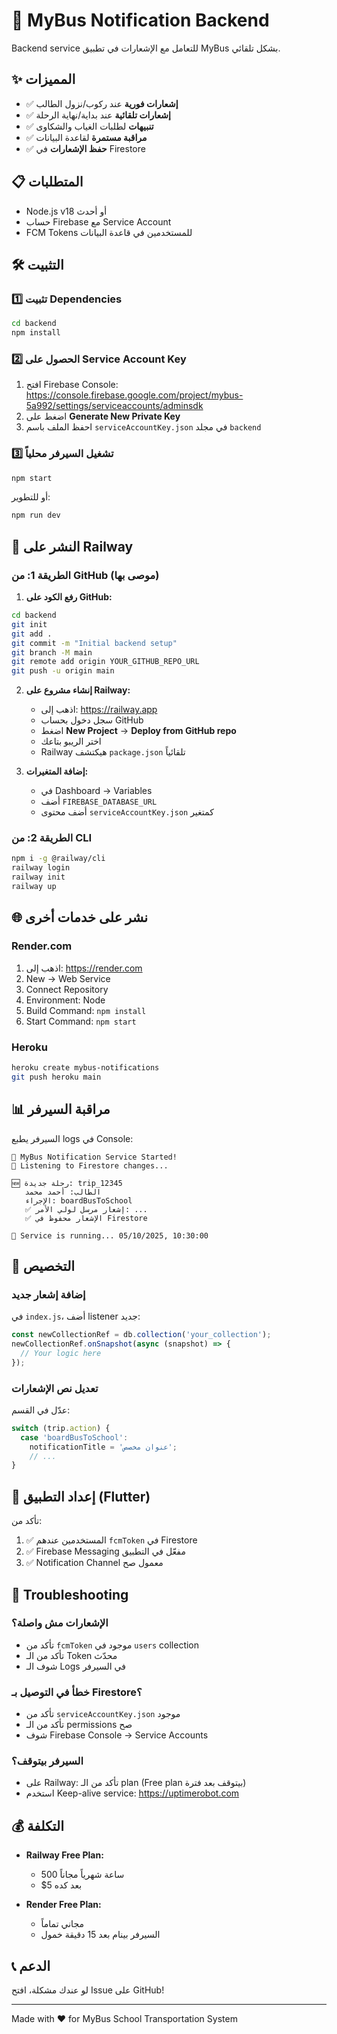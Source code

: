# 🚀 MyBus Notification Backend

Backend service للتعامل مع الإشعارات في تطبيق MyBus بشكل تلقائي.

## ✨ المميزات

- ✅ **إشعارات فورية** عند ركوب/نزول الطالب
- ✅ **إشعارات تلقائية** عند بداية/نهاية الرحلة
- ✅ **تنبيهات** لطلبات الغياب والشكاوى
- ✅ **مراقبة مستمرة** لقاعدة البيانات
- ✅ **حفظ الإشعارات** في Firestore

## 📋 المتطلبات

- Node.js v18 أو أحدث
- حساب Firebase مع Service Account
- FCM Tokens للمستخدمين في قاعدة البيانات

## 🛠️ التثبيت

### 1️⃣ تثبيت Dependencies

```bash
cd backend
npm install
```

### 2️⃣ الحصول على Service Account Key

1. افتح Firebase Console: https://console.firebase.google.com/project/mybus-5a992/settings/serviceaccounts/adminsdk
2. اضغط على **Generate New Private Key**
3. احفظ الملف باسم `serviceAccountKey.json` في مجلد `backend`

### 3️⃣ تشغيل السيرفر محلياً

```bash
npm start
```

أو للتطوير:
```bash
npm run dev
```

## 🚀 النشر على Railway

### الطريقة 1: من GitHub (موصى بها)

1. **رفع الكود على GitHub:**
```bash
cd backend
git init
git add .
git commit -m "Initial backend setup"
git branch -M main
git remote add origin YOUR_GITHUB_REPO_URL
git push -u origin main
```

2. **إنشاء مشروع على Railway:**
   - اذهب إلى: https://railway.app
   - سجل دخول بحساب GitHub
   - اضغط **New Project** → **Deploy from GitHub repo**
   - اختر الريبو بتاعك
   - Railway هيكتشف `package.json` تلقائياً

3. **إضافة المتغيرات:**
   - في Dashboard → Variables
   - أضف `FIREBASE_DATABASE_URL`
   - أضف محتوى `serviceAccountKey.json` كمتغير

### الطريقة 2: من CLI

```bash
npm i -g @railway/cli
railway login
railway init
railway up
```

## 🌐 نشر على خدمات أخرى

### Render.com
1. اذهب إلى: https://render.com
2. New → Web Service
3. Connect Repository
4. Environment: Node
5. Build Command: `npm install`
6. Start Command: `npm start`

### Heroku
```bash
heroku create mybus-notifications
git push heroku main
```

## 📊 مراقبة السيرفر

السيرفر يطبع logs في Console:
```
🚀 MyBus Notification Service Started!
📡 Listening to Firestore changes...

🆕 رحلة جديدة: trip_12345
   الطالب: أحمد محمد
   الإجراء: boardBusToSchool
   ✅ إشعار مرسل لولي الأمر: ...
   ✅ الإشعار محفوظ في Firestore

💚 Service is running... 05/10/2025, 10:30:00
```

## 🔧 التخصيص

### إضافة إشعار جديد

في `index.js`، أضف listener جديد:

```javascript
const newCollectionRef = db.collection('your_collection');
newCollectionRef.onSnapshot(async (snapshot) => {
  // Your logic here
});
```

### تعديل نص الإشعارات

عدّل في القسم:
```javascript
switch (trip.action) {
  case 'boardBusToSchool':
    notificationTitle = 'عنوان مخصص';
    // ...
}
```

## 📱 إعداد التطبيق (Flutter)

تأكد من:
1. ✅ المستخدمين عندهم `fcmToken` في Firestore
2. ✅ Firebase Messaging مفعّل في التطبيق
3. ✅ Notification Channel معمول صح

## 🐛 Troubleshooting

### الإشعارات مش واصلة؟
- تأكد من `fcmToken` موجود في `users` collection
- تأكد من الـ Token محدّث
- شوف الـ Logs في السيرفر

### خطأ في التوصيل بـ Firestore؟
- تأكد من `serviceAccountKey.json` موجود
- تأكد من الـ permissions صح
- شوف Firebase Console → Service Accounts

### السيرفر بيتوقف؟
- على Railway: تأكد من الـ plan (Free plan بيتوقف بعد فترة)
- استخدم Keep-alive service: https://uptimerobot.com

## 💰 التكلفة

- **Railway Free Plan:** 
  - 500 ساعة شهرياً مجاناً
  - $5 بعد كده
  
- **Render Free Plan:**
  - مجاني تماماً
  - السيرفر بينام بعد 15 دقيقة خمول

## 📞 الدعم

لو عندك مشكلة، افتح Issue على GitHub!

---

Made with ❤️ for MyBus School Transportation System
